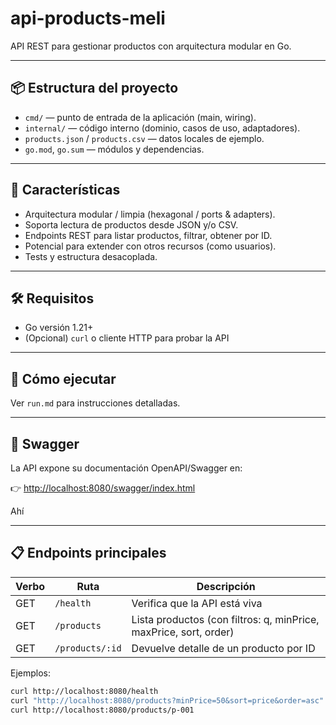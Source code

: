 # api-products-meli

API REST para gestionar productos con arquitectura modular en Go.

---

## 📦 Estructura del proyecto

- `cmd/` — punto de entrada de la aplicación (main, wiring).  
- `internal/` — código interno (dominio, casos de uso, adaptadores).  
- `products.json` / `products.csv` — datos locales de ejemplo.  
- `go.mod`, `go.sum` — módulos y dependencias.  

---

## 🚀 Características

- Arquitectura modular / limpia (hexagonal / ports & adapters).  
- Soporta lectura de productos desde JSON y/o CSV.  
- Endpoints REST para listar productos, filtrar, obtener por ID.  
- Potencial para extender con otros recursos (como usuarios).  
- Tests y estructura desacoplada.

---

## 🛠️ Requisitos

- Go versión 1.21+  
- (Opcional) `curl` o cliente HTTP para probar la API  

---

## 🏃 Cómo ejecutar

Ver `run.md` para instrucciones detalladas.

---

## 📖 Swagger

La API expone su documentación OpenAPI/Swagger en:

👉 [http://localhost:8080/swagger/index.html](http://localhost:8080/swagger/index.html)

Ahí 

---

## 📋 Endpoints principales

| Verbo | Ruta                  | Descripción                               |
|-------|------------------------|--------------------------------------------|
| GET   | `/health`               | Verifica que la API está viva              |
| GET   | `/products`             | Lista productos (con filtros: q, minPrice, maxPrice, sort, order) |
| GET   | `/products/:id`          | Devuelve detalle de un producto por ID     |

Ejemplos:

```bash
curl http://localhost:8080/health
curl "http://localhost:8080/products?minPrice=50&sort=price&order=asc"
curl http://localhost:8080/products/p-001
